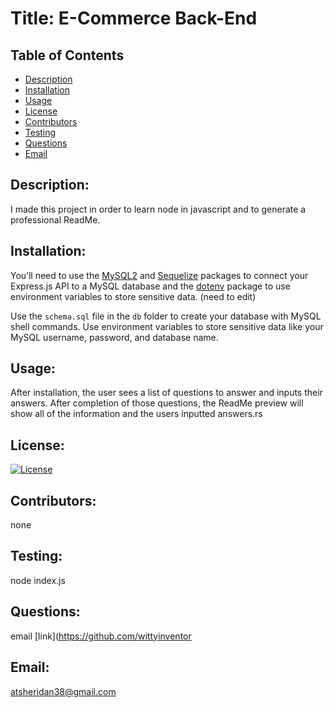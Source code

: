 
  # Title: E-Commerce Back-End
  ## Table of Contents 
  - [Description](#description) 
  - [Installation](#installation) 
  - [Usage](#usage) 
  - [License](#license) 
  - [Contributors](#contributors) 
  - [Testing](#testing) 
  - [Questions](#questions) 
  - [Email](#email) 

  ## Description:  
  I made this project in order to learn node in javascript and to generate a professional ReadMe. 
    
  ## Installation: 
You’ll need to use the [MySQL2](https://www.npmjs.com/package/mysql2) and [Sequelize](https://www.npmjs.com/package/sequelize) packages to connect your Express.js API to a MySQL database and the [dotenv](https://www.npmjs.com/package/dotenv) package to use environment variables to store sensitive data. (need to edit)

Use the `schema.sql` file in the `db` folder to create your database with MySQL shell commands. Use environment variables to store sensitive data like your MySQL username, password, and database name.
  
  ## Usage: 
  After installation, the user sees a list of questions to answer and inputs their answers. After completion of those questions, the ReadMe preview will show all of the information and the users inputted answers.rs 
  
  ## License: 
  [![License](https://img.shields.io/badge/License-Apache_2.0-blue.svg)](https://opensource.org/licenses/Apache-2.0) 
  
  ## Contributors: 
  none 
  
  ## Testing: 
  node index.js 
  
  ## Questions: 
  email [link](https://github.com/wittyinventor 
  
  ## Email: 
  atsheridan38@gmail.com
